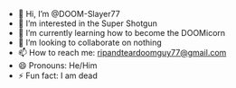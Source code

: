 - 👋 Hi, I’m @DOOM-Slayer77
- 👀 I’m interested in the Super Shotgun
- 🌱 I’m currently learning how to become the DOOMicorn
- 💞️ I’m looking to collaborate on nothing
- 📫 How to reach me: ripandteardoomguy77@gmail.com
- 😄 Pronouns: He/Him
- ⚡ Fun fact: I am dead
